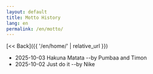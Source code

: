 ```yaml
---
layout: default
title: Motto History
lang: en
permalink: /en/motto/
---
```

[<< Back]({{ '/en/home/' | relative_url }})
* 2025-10-03 Hakuna Matata  --by Pumbaa and Timon
* 2025-10-02 Just do it  --by Nike